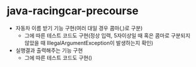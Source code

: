 # java-racingcar-precourse
- 자동차 이름 받기 기능 구현(여러 대일 경우 콤마(,)로 구분)
  - 그에 따른 테스트 코드도 구현(정상 입력, 5자이상일 때 혹은 콤마로 구분되지 않았을 때 IllegalArgumentException이 발생하는지 확인)
- 실행결과 출력해주는 기능 구현
  - 그에 따른 테스트 코드도 구현()